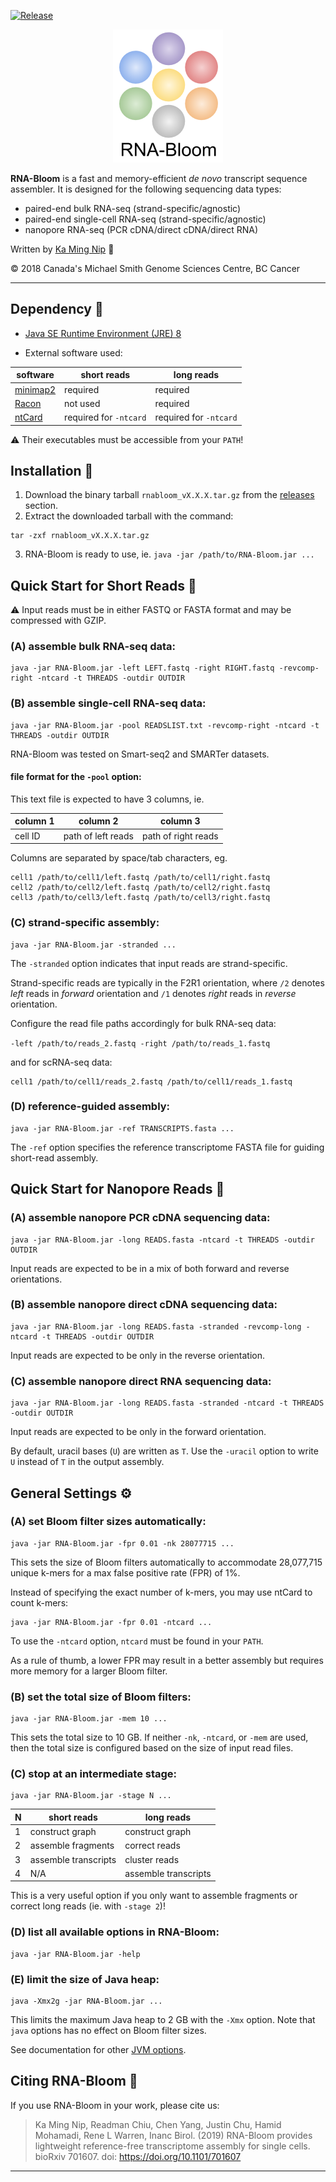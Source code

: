 [![Release](https://img.shields.io/github/v/release/bcgsc/RNA-Bloom?include_prereleases)](https://github.com/bcgsc/RNA-Bloom/releases)

<p align="center">
  <img src="rnabloom_logo.png" alt="RNA-Bloom's logo"/>
</p>

**RNA-Bloom** is a fast and memory-efficient *de novo* transcript sequence assembler. It is designed for the following sequencing data types:
* paired-end bulk RNA-seq (strand-specific/agnostic)
* paired-end single-cell RNA-seq (strand-specific/agnostic)
* nanopore RNA-seq (PCR cDNA/direct cDNA/direct RNA)

Written by [Ka Ming Nip](mailto:kmnip@bcgsc.ca) :email:

:copyright: 2018 Canada's Michael Smith Genome Sciences Centre, BC Cancer

--------------------------------------------------------------------------------

## Dependency :pushpin:

* [Java SE Runtime Environment (JRE) 8](http://www.oracle.com/technetwork/java/javase/downloads/jre8-downloads-2133155.html)

* External software used:

| software                                    | short reads            | long reads             |
| ------------------------------------------- | ---------------------- | ---------------------- |
| [minimap2](https://github.com/lh3/minimap2) | required               | required               |
| [Racon](https://github.com/lbcb-sci/racon)  | not used               | required               |
| [ntCard](https://github.com/bcgsc/ntCard)   | required for `-ntcard` | required for `-ntcard` |

:warning: Their executables must be accessible from your `PATH`!

## Installation :wrench:

1. Download the binary tarball `rnabloom_vX.X.X.tar.gz` from the [releases](https://github.com/bcgsc/RNA-Bloom/releases) section.
2. Extract the downloaded tarball with the command:
```
tar -zxf rnabloom_vX.X.X.tar.gz
```
3. RNA-Bloom is ready to use, ie. `java -jar /path/to/RNA-Bloom.jar ...`



## Quick Start for Short Reads :running:

:warning: Input reads must be in either FASTQ or FASTA format and may be compressed with GZIP. 

### (A) assemble bulk RNA-seq data:
```
java -jar RNA-Bloom.jar -left LEFT.fastq -right RIGHT.fastq -revcomp-right -ntcard -t THREADS -outdir OUTDIR
```

### (B) assemble single-cell RNA-seq data:
```
java -jar RNA-Bloom.jar -pool READSLIST.txt -revcomp-right -ntcard -t THREADS -outdir OUTDIR
```
RNA-Bloom was tested on Smart-seq2 and SMARTer datasets.

#### file format for the `-pool` option:

This text file is expected to have 3 columns, ie.

| column 1 | column 2           | column 3            |
| -------- | ------------------ | ------------------- |
| cell ID  | path of left reads | path of right reads |

Columns are separated by space/tab characters, eg.
```
cell1 /path/to/cell1/left.fastq /path/to/cell1/right.fastq
cell2 /path/to/cell2/left.fastq /path/to/cell2/right.fastq
cell3 /path/to/cell3/left.fastq /path/to/cell3/right.fastq
```

### (C) strand-specific assembly:
```
java -jar RNA-Bloom.jar -stranded ...
```
The `-stranded` option indicates that input reads are strand-specific.

Strand-specific reads are typically in the F2R1 orientation, where `/2` denotes *left* reads in *forward* orientation and `/1` denotes *right* reads in *reverse* orientation.

Configure the read file paths accordingly for bulk RNA-seq data:

`-left /path/to/reads_2.fastq -right /path/to/reads_1.fastq`

and for scRNA-seq data:
```
cell1 /path/to/cell1/reads_2.fastq /path/to/cell1/reads_1.fastq
```

### (D) reference-guided assembly:
```
java -jar RNA-Bloom.jar -ref TRANSCRIPTS.fasta ...
```
The `-ref` option specifies the reference transcriptome FASTA file for guiding short-read assembly.



## Quick Start for Nanopore Reads :running:

### (A) assemble nanopore PCR cDNA sequencing data:
```
java -jar RNA-Bloom.jar -long READS.fasta -ntcard -t THREADS -outdir OUTDIR
```
Input reads are expected to be in a mix of both forward and reverse orientations.

### (B) assemble nanopore direct cDNA sequencing data:
```
java -jar RNA-Bloom.jar -long READS.fasta -stranded -revcomp-long -ntcard -t THREADS -outdir OUTDIR
```
Input reads are expected to be only in the reverse orientation.

### (C) assemble nanopore direct RNA sequencing data:
```
java -jar RNA-Bloom.jar -long READS.fasta -stranded -ntcard -t THREADS -outdir OUTDIR
```
Input reads are expected to be only in the forward orientation.

By default, uracil bases (`U`) are written as `T`. Use the `-uracil` option to write `U` instead of `T` in the output assembly.



## General Settings :gear:

### (A) set Bloom filter sizes automatically:
```
java -jar RNA-Bloom.jar -fpr 0.01 -nk 28077715 ...
```
This sets the size of Bloom filters automatically to accommodate 28,077,715 unique k-mers for a max false positive rate (FPR) of 1%.

Instead of specifying the exact number of k-mers, you may use ntCard to count k-mers:
```
java -jar RNA-Bloom.jar -fpr 0.01 -ntcard ...
```
To use the `-ntcard` option, `ntcard` must be found in your `PATH`.

As a rule of thumb, a lower FPR may result in a better assembly but requires more memory for a larger Bloom filter.

### (B) set the total size of Bloom filters:
```
java -jar RNA-Bloom.jar -mem 10 ...
```
This sets the total size to 10 GB. If neither `-nk`, `-ntcard`, or `-mem` are used, then the total size is configured based on the size of input read files.

### (C) stop at an intermediate stage:
```
java -jar RNA-Bloom.jar -stage N ...
```
| N   | short reads          | long reads           |
| --- | -------------------- | -------------------- |
| 1   | construct graph      | construct graph      |
| 2   | assemble fragments   | correct reads        |
| 3   | assemble transcripts | cluster reads        |
| 4   | N/A                  | assemble transcripts |

This is a very useful option if you only want to assemble fragments or correct long reads (ie. with `-stage 2`)!

### (D) list all available options in RNA-Bloom:
```
java -jar RNA-Bloom.jar -help
```

### (E) limit the size of Java heap:
```
java -Xmx2g -jar RNA-Bloom.jar ...
```
This limits the maximum Java heap to 2 GB with the `-Xmx` option. Note that `java` options has no effect on Bloom filter sizes.

See documentation for other [JVM options](https://docs.oracle.com/cd/E37116_01/install.111210/e23737/configuring_jvm.htm#OUDIG00071).



## Citing RNA-Bloom :scroll:

If you use RNA-Bloom in your work, please cite us:

> Ka Ming Nip, Readman Chiu, Chen Yang, Justin Chu, Hamid Mohamadi, Rene L Warren, Inanc Birol. (2019) RNA-Bloom provides lightweight reference-free transcriptome assembly for single cells. bioRxiv 701607. doi: https://doi.org/10.1101/701607

--------------------------------------------------------------------------------
